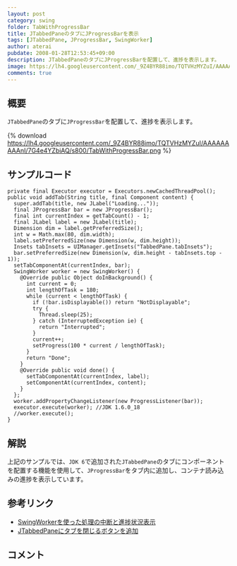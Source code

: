 ```yaml
---
layout: post
category: swing
folder: TabWithProgressBar
title: JTabbedPaneのタブにJProgressBarを表示
tags: [JTabbedPane, JProgressBar, SwingWorker]
author: aterai
pubdate: 2008-01-28T12:53:45+09:00
description: JTabbedPaneのタブにJProgressBarを配置して、進捗を表示します。
image: https://lh4.googleusercontent.com/_9Z4BYR88imo/TQTVHzMYZuI/AAAAAAAAAnI/7G4e4YZbiAQ/s800/TabWithProgressBar.png
comments: true
---
```

## 概要
`JTabbedPane`のタブに`JProgressBar`を配置して、進捗を表示します。

{% download https://lh4.googleusercontent.com/_9Z4BYR88imo/TQTVHzMYZuI/AAAAAAAAAnI/7G4e4YZbiAQ/s800/TabWithProgressBar.png %}

## サンプルコード
<pre class="prettyprint"><code>private final Executor executor = Executors.newCachedThreadPool();
public void addTab(String title, final Component content) {
  super.addTab(title, new JLabel("Loading..."));
  final JProgressBar bar = new JProgressBar();
  final int currentIndex = getTabCount() - 1;
  final JLabel label = new JLabel(title);
  Dimension dim = label.getPreferredSize();
  int w = Math.max(80, dim.width);
  label.setPreferredSize(new Dimension(w, dim.height));
  Insets tabInsets = UIManager.getInsets("TabbedPane.tabInsets");
  bar.setPreferredSize(new Dimension(w, dim.height - tabInsets.top - 1));
  setTabComponentAt(currentIndex, bar);
  SwingWorker worker = new SwingWorker() {
    @Override public Object doInBackground() {
      int current = 0;
      int lengthOfTask = 180;
      while (current &lt; lengthOfTask) {
        if (!bar.isDisplayable()) return "NotDisplayable";
        try {
          Thread.sleep(25);
        } catch (InterruptedException ie) {
          return "Interrupted";
        }
        current++;
        setProgress(100 * current / lengthOfTask);
      }
      return "Done";
    }
    @Override public void done() {
      setTabComponentAt(currentIndex, label);
      setComponentAt(currentIndex, content);
    }
  };
  worker.addPropertyChangeListener(new ProgressListener(bar));
  executor.execute(worker); //JDK 1.6.0_18
  //worker.execute();
}
</code></pre>

## 解説
上記のサンプルでは、`JDK 6`で追加された`JTabbedPane`のタブにコンポーネントを配置する機能を使用して、`JProgressBar`をタブ内に追加し、コンテナ読み込みの進捗を表示しています。

## 参考リンク
- [SwingWorkerを使った処理の中断と進捗状況表示](http://ateraimemo.com/Swing/SwingWorker.html)
- [JTabbedPaneにタブを閉じるボタンを追加](http://ateraimemo.com/Swing/TabWithCloseButton.html)

<!-- dummy comment line for breaking list -->

## コメント
